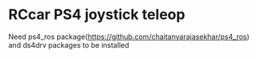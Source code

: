 # RCcar PS4 joystick teleop

Need ps4_ros package(https://github.com/chaitanyarajasekhar/ps4_ros) and ds4drv packages to be installed 
